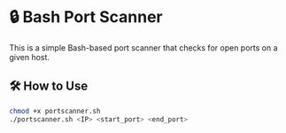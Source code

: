 # 🔒 Bash Port Scanner

This is a simple Bash-based port scanner that checks for open ports on a given host.

## 🛠️ How to Use

```bash
chmod +x portscanner.sh
./portscanner.sh <IP> <start_port> <end_port>
```
